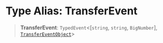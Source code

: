 # Type Alias: TransferEvent

> **TransferEvent**: `TypedEvent`\<\[`string`, `string`, `BigNumber`\], [`TransferEventObject`](../interfaces/TransferEventObject.md)\>
